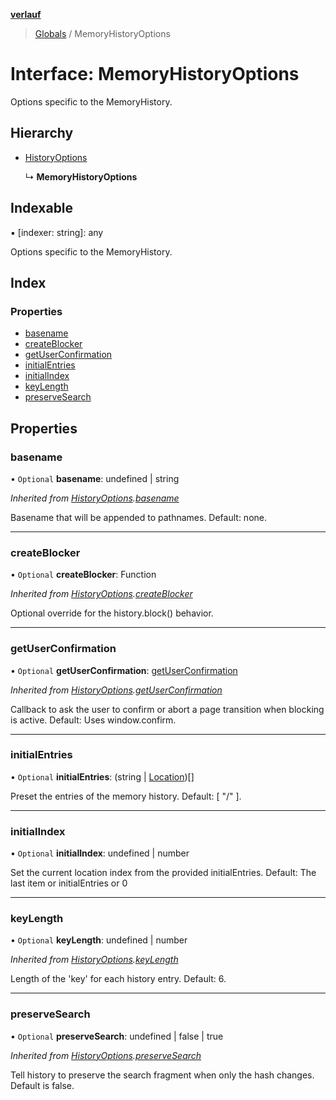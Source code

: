 **[verlauf](../README.md)**

> [Globals](../README.md) / MemoryHistoryOptions

# Interface: MemoryHistoryOptions

Options specific to the MemoryHistory.

## Hierarchy

* [HistoryOptions](historyoptions.md)

  ↳ **MemoryHistoryOptions**

## Indexable

▪ [indexer: string]: any

Options specific to the MemoryHistory.

## Index

### Properties

* [basename](memoryhistoryoptions.md#basename)
* [createBlocker](memoryhistoryoptions.md#createblocker)
* [getUserConfirmation](memoryhistoryoptions.md#getuserconfirmation)
* [initialEntries](memoryhistoryoptions.md#initialentries)
* [initialIndex](memoryhistoryoptions.md#initialindex)
* [keyLength](memoryhistoryoptions.md#keylength)
* [preserveSearch](memoryhistoryoptions.md#preservesearch)

## Properties

### basename

• `Optional` **basename**: undefined \| string

*Inherited from [HistoryOptions](historyoptions.md).[basename](historyoptions.md#basename)*

Basename that will be appended to pathnames. Default: none.

___

### createBlocker

• `Optional` **createBlocker**: Function

*Inherited from [HistoryOptions](historyoptions.md).[createBlocker](historyoptions.md#createblocker)*

Optional override for the history.block() behavior.

___

### getUserConfirmation

• `Optional` **getUserConfirmation**: [getUserConfirmation](memoryhistoryoptions.md#getuserconfirmation)

*Inherited from [HistoryOptions](historyoptions.md).[getUserConfirmation](historyoptions.md#getuserconfirmation)*

Callback to ask the user to confirm or abort a page transition when blocking is active.
Default: Uses window.confirm.

___

### initialEntries

• `Optional` **initialEntries**: (string \| [Location](location.md))[]

Preset the entries of the memory history.
Default: [ "/" ].

___

### initialIndex

• `Optional` **initialIndex**: undefined \| number

Set the current location index from the provided initialEntries.
Default: The last item or initialEntries or 0

___

### keyLength

• `Optional` **keyLength**: undefined \| number

*Inherited from [HistoryOptions](historyoptions.md).[keyLength](historyoptions.md#keylength)*

Length of the 'key' for each history entry. Default: 6.

___

### preserveSearch

• `Optional` **preserveSearch**: undefined \| false \| true

*Inherited from [HistoryOptions](historyoptions.md).[preserveSearch](historyoptions.md#preservesearch)*

Tell history to preserve the search fragment when only the hash changes.
Default is false.
